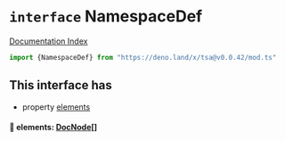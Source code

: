 # `interface` NamespaceDef

[Documentation Index](../README.md)

```ts
import {NamespaceDef} from "https://deno.land/x/tsa@v0.0.42/mod.ts"
```

## This interface has

- property [elements](#-elements-docnode)


#### 📄 elements: [DocNode](../type.DocNode/README.md)\[]



